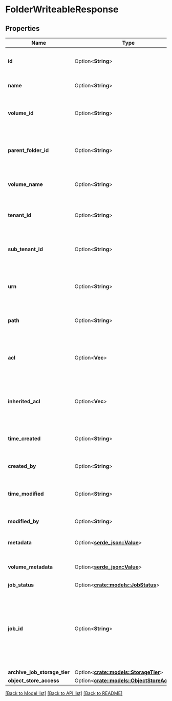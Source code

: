 # FolderWriteableResponse

## Properties

Name | Type | Description | Notes
------------ | ------------- | ------------- | -------------
**id** | Option<**String**> | A unique identifier for this Folder | [optional]
**name** | Option<**String**> | The name of this Folder | [optional]
**volume_id** | Option<**String**> | The unique identifier for this Folder's Volume | [optional]
**parent_folder_id** | Option<**String**> | The unique identifier for this folder's parent folder | [optional]
**volume_name** | Option<**String**> | The name of this Folder's Volume | [optional]
**tenant_id** | Option<**String**> | The unique identifier for this Folders's Tenant | [optional]
**sub_tenant_id** | Option<**String**> | The unique identifier for this Folder's Sub Tenant | [optional]
**urn** | Option<**String**> | The Universal Resource Name, unique to this Folder | [optional]
**path** | Option<**String**> | The (GDS) folder path to this Folder | [optional]
**acl** | Option<**Vec<String>**> | The list of directly specified Id(s) that have access to this Folder | [optional]
**inherited_acl** | Option<**Vec<String>**> | The inherited list of Id(s) that have access to this Folder | [optional]
**time_created** | Option<**String**> | The date & time this Folder was created, in GDS | [optional]
**created_by** | Option<**String**> | The creator of this Folder | [optional]
**time_modified** | Option<**String**> | The date & time this Folder was updated, in GDS | [optional]
**modified_by** | Option<**String**> | The updator of this Folder | [optional]
**metadata** | Option<[**serde_json::Value**](.md)> | Metadata about this folder | [optional]
**volume_metadata** | Option<[**serde_json::Value**](.md)> | Metadata about this folder's volume | [optional]
**job_status** | Option<[**crate::models::JobStatus**](JobStatus.md)> |  | [optional]
**job_id** | Option<**String**> | The job identifier for the current folder operation. Currently only being used for the delete folder operation. | [optional]
**archive_job_storage_tier** | Option<[**crate::models::StorageTier**](StorageTier.md)> |  | [optional]
**object_store_access** | Option<[**crate::models::ObjectStoreAccess**](ObjectStoreAccess.md)> |  | [optional]

[[Back to Model list]](../README.md#documentation-for-models) [[Back to API list]](../README.md#documentation-for-api-endpoints) [[Back to README]](../README.md)


